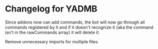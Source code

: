 # Changelog for YADMB

Since addons now can add commands, the bot will now go through all commands registered by it and if it doesn't recognize it (aka the command isn't in the rawCommands array) it will delete it.

Remove unnecessary imports for multiple files.